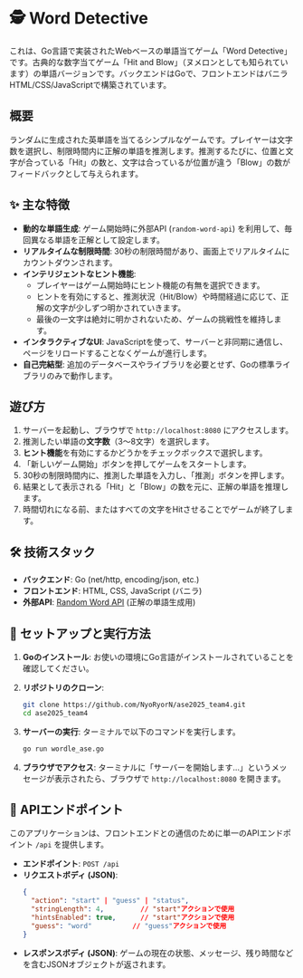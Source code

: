 # 🕵️ Word Detective

これは、Go言語で実装されたWebベースの単語当てゲーム「Word Detective」です。古典的な数字当てゲーム「Hit and Blow」（ヌメロンとしても知られています）の単語バージョンです。バックエンドはGoで、フロントエンドはバニラHTML/CSS/JavaScriptで構築されています。

## 概要

ランダムに生成された英単語を当てるシンプルなゲームです。プレイヤーは文字数を選択し、制限時間内に正解の単語を推測します。推測するたびに、位置と文字が合っている「Hit」の数と、文字は合っているが位置が違う「Blow」の数がフィードバックとして与えられます。


## ✨ 主な特徴

* **動的な単語生成**: ゲーム開始時に外部API (`random-word-api`) を利用して、毎回異なる単語を正解として設定します。
* **リアルタイムな制限時間**: 30秒の制限時間があり、画面上でリアルタイムにカウントダウンされます。
* **インテリジェントなヒント機能**:
  * プレイヤーはゲーム開始時にヒント機能の有無を選択できます。
  * ヒントを有効にすると、推測状況（Hit/Blow）や時間経過に応じて、正解の文字が少しずつ明かされていきます。
  * 最後の一文字は絶対に明かされないため、ゲームの挑戦性を維持します。
* **インタラクティブなUI**: JavaScriptを使って、サーバーと非同期に通信し、ページをリロードすることなくゲームが進行します。
* **自己完結型**: 追加のデータベースやライブラリを必要とせず、Goの標準ライブラリのみで動作します。

## 遊び方

1. サーバーを起動し、ブラウザで `http://localhost:8080` にアクセスします。
2. 推測したい単語の**文字数**（3〜8文字）を選択します。
3. **ヒント機能**を有効にするかどうかをチェックボックスで選択します。
4. 「新しいゲーム開始」ボタンを押してゲームをスタートします。
5. 30秒の制限時間内に、推測した単語を入力し、「推測」ボタンを押します。
6. 結果として表示される「Hit」と「Blow」の数を元に、正解の単語を推理します。
7. 時間切れになる前、またはすべての文字をHitさせることでゲームが終了します。

## 🛠️ 技術スタック

* **バックエンド**: Go (net/http, encoding/json, etc.)
* **フロントエンド**: HTML, CSS, JavaScript (バニラ)
* **外部API**: [Random Word API](https://random-word-api.herokuapp.com/) (正解の単語生成用)

## 🚀 セットアップと実行方法

1. **Goのインストール**:
   お使いの環境にGo言語がインストールされていることを確認してください。

2. **リポジトリのクローン**:
   ```bash
   git clone https://github.com/NyoRyorN/ase2025_team4.git
   cd ase2025_team4
   ```

3. **サーバーの実行**:
   ターミナルで以下のコマンドを実行します。
   ```bash
   go run wordle_ase.go
   ```

4. **ブラウザでアクセス**:
   ターミナルに「サーバーを開始します...」というメッセージが表示されたら、ブラウザで `http://localhost:8080` を開きます。

## 📡 APIエンドポイント

このアプリケーションは、フロントエンドとの通信のために単一のAPIエンドポイント `/api` を提供します。

* **エンドポイント**: `POST /api`
* **リクエストボディ (JSON)**:
  ```json
  {
    "action": "start" | "guess" | "status",
    "stringLength": 4,         // "start"アクションで使用
    "hintsEnabled": true,      // "start"アクションで使用
    "guess": "word"          // "guess"アクションで使用
  }
  ```
* **レスポンスボディ (JSON)**:
  ゲームの現在の状態、メッセージ、残り時間などを含むJSONオブジェクトが返されます。
